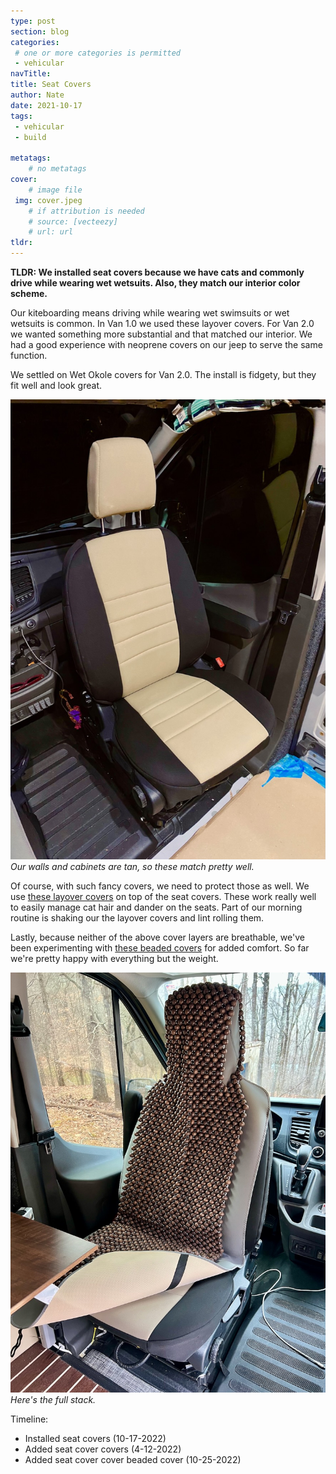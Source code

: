 ```yaml
---
type: post
section: blog
categories: 
 # one or more categories is permitted
 - vehicular
navTitle: 
title: Seat Covers
author: Nate
date: 2021-10-17
tags:
 - vehicular
 - build

metatags:
	# no metatags
cover: 
	# image file
 img: cover.jpeg
	# if attribution is needed
	# source: [vecteezy]
	# url: url
tldr:
---
```

**TLDR: We installed seat covers because we have cats and commonly drive while wearing wet wetsuits.  Also, they match our interior color scheme.**<!--excerpt-->

Our kiteboarding means driving while wearing wet swimsuits or wet wetsuits is common.  In Van 1.0 we used these layover covers.  For Van 2.0 we wanted something more substantial and that matched our interior.  We had a good experience with neoprene covers on our jeep to serve the same function.  

We settled on Wet Okole covers for Van 2.0.  The install is fidgety, but they fit well and look great.

![seat cover](after.jpeg)
_Our walls and cabinets are tan, so these match pretty well._


Of course, with such fancy covers, we need to protect those as well.  We use [these layover covers](https://www.amazon.com/dp/B09LTYL212/) on top of the seat covers.  These work really well to easily manage cat hair and dander on the seats.  Part of our morning routine is shaking our the layover covers and lint rolling them.

Lastly, because neither of the above cover layers are breathable, we've been experimenting with [these beaded covers](https://www.amazon.com/gp/product/B01GYF72OQ) for added comfort.  So far we're pretty happy with everything but the weight.

![beaded cover](full-stack.jpeg)
_Here's the full stack._

Timeline:

* Installed seat covers (10-17-2022)
* Added seat cover covers (4-12-2022)
* Added seat cover cover beaded cover (10-25-2022)